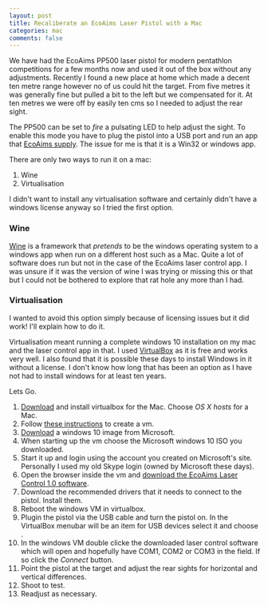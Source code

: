 ```yaml
---
layout: post
title: Recaliberate an EcoAims Laser Pistol with a Mac
categories: mac
comments: false
---
```

We have had the EcoAims PP500 laser pistol for modern pentathlon competitions for a few months now and used it out of the box without any adjustments.  Recently I found a new place at home which made a decent ten metre range however no of us could hit the target.  From five metres it was generally fine but pulled a bit to the left but we compensated for it.  At ten metres we were off by easily ten cms so I needed to adjust the rear sight.

The PP500 can be set to *fire* a pulsating LED to help adjust the sight.  To enable this mode you have to plug the pistol into a USB port and run an app that [EcoAims supply](http://www.ecoaims.com/page/11/download-software).  The issue for me is that it is a Win32 or windows app.

There are only two ways to run it on a mac:
1. Wine
2. Virtualisation

I didn't want to install any virtualisation software and certainly didn't have a windows license anyway so I tried the first option.

### Wine
[Wine](https://www.winehq.org) is a framework that *pretends* to be the windows operating system to a windows app when run on a different host such as a Mac.  Quite a lot of software does run but not in the case of the EcoAims laser control app.  I was unsure if it was the version of wine I was trying or missing this or that but I could not be bothered to explore that rat hole any more than I had.

### Virtualisation
I wanted to avoid this option simply because of licensing issues but it did work!  I'll explain how to do it.

Virtualisation meant running a complete windows 10 installation on my mac and the laser control app in that.  I used [VirtualBox](https://www.virtualbox.org) as it is free and works very well.  I also found that it is possible these days to install Windows in it without a license.  I don't know how long that has been an option as I have not had to install windows for at least ten years.

Lets Go.
1. [Download](https://www.virtualbox.org/wiki/Downloads) and install virtualbox for the Mac.  Choose *OS X hosts* for a Mac.
1. Follow [these instructions](https://betanews.com/2015/07/29/how-to-install-windows-10-on-oracle-virtualbox-no-windows-key-required/) to create a vm.
1. [Download](https://betanews.com/2015/07/29/how-to-download-windows-10-and-create-your-own-installation-usb-flash-drive-or-dvd/) a windows 10 image from Microsoft.
1. When starting up the vm choose the Microsoft windows 10 ISO you downloaded.
1. Start it up and login using the account you created on Microsoft's site.  Personally I used my old Skype login (owned by Microsoft these days).
1. Open the browser inside the vm and [download the EcoAims Laser Control 1.0 software](http://www.ecoaims.com/page/11/download-software).
1. Download the recommended drivers that it needs to connect to the pistol.  Install them.
1. Reboot the windows VM in virtualbox.
1. Plugin the pistol via the USB cable and turn the pistol on.  In the VirtualBox menubar will be an item for USB devices select it and choose <driver name>.
1. In the windows VM double clicke the downloaded laser control software which will open and hopefully have COM1, COM2 or COM3 in the field.  If so click the *Connect* button.
1. Point the pistol at the target and adjust the rear sights for horizontal and vertical differences.
1. Shoot to test.
1. Readjust as necessary.
